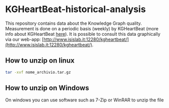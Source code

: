 # KGHeartBeat-historical-analysis
This repository contains data about the Knowledge Graph quality. Measurement is done on a periodic basis (weekly) by KGHeartBeat (more info about KGHeartBeat [here](https://github.com/isislab-unisa/KGHeartbeat)). It is possible to consult this data graphically via our web-app: [http://www.isislab.it:12280/kgheartbeat/](http://www.isislab.it:12280/kgheartbeat/). 
## How to unzip on linux
```sh
tar -xvf nome_archivio.tar.gz
```

## How to unzip on Windows
On windows you can use software such as 7-Zip or WinRAR to unzip the file
